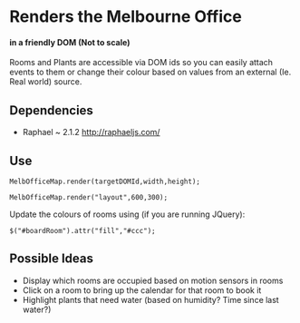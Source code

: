 # Renders the Melbourne Office
####  in a friendly DOM (Not to scale)

Rooms and Plants are accessible via DOM ids so you can easily attach events to them or change their colour based on values from an external (Ie. Real world) source.

## Dependencies
* Raphael ~ 2.1.2 http://raphaeljs.com/

## Use
    MelbOfficeMap.render(targetDOMId,width,height);

    MelbOfficeMap.render("layout",600,300);

Update the colours of rooms using (if you are running JQuery):

    $("#boardRoom").attr("fill","#ccc");

## Possible Ideas
* Display which rooms are occupied based on motion sensors in rooms
* Click on a room to bring up the calendar for that room to book it
* Highlight plants that need water (based on humidity? Time since last water?)